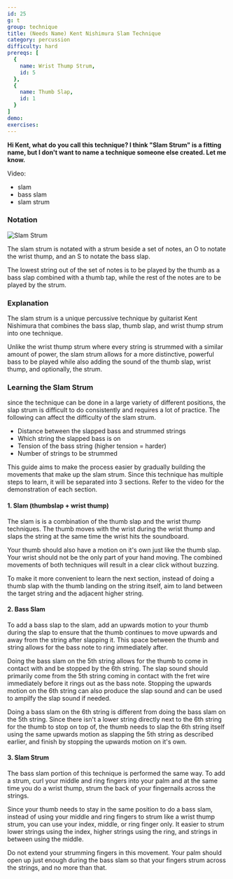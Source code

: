 ```yaml
---
id: 25
g: t
group: technique
title: (Needs Name) Kent Nishimura Slam Technique
category: percussion
difficulty: hard
prereqs: [
  {
    name: Wrist Thump Strum,
    id: 5
  },
  {
    name: Thumb Slap,
    id: 1
  }
]
demo: 
exercises:
---
```


<strong>Hi Kent, what do you call this technique? I think "Slam Strum" is a fitting name, but I don't want to name a technique someone else created. Let me know.</strong>

Video: 
- slam 
- bass slam 
- slam strum

### Notation

![Slam Strum]()

The slam strum is notated with a strum beside a set of notes, an O to notate the wrist thump, and an S to notate the bass slap.

The lowest string out of the set of notes is to be played by the thumb as a bass slap combined with a thumb tap, while the rest of the notes are to be played by the strum.

### Explanation

The slam strum is a unique percussive technique by guitarist Kent Nishimura that combines the bass slap, thumb slap, and wrist thump strum into one technique.

Unlike the wrist thump strum where every string is strummed with a similar amount of power, the slam strum allows for a more distinctive, powerful bass to be played while also adding the sound of the thumb slap, wrist thump, and optionally, the strum. 

### Learning the Slam Strum

since the technique can be done in a large variety of different positions, the slap strum is difficult to do consistently and requires a lot of practice. The following can affect the difficulty of the slam strum.

- Distance between the slapped bass and strummed strings
- Which string the slapped bass is on
- Tension of the bass string (higher tension = harder)
- Number of strings to be strummed

This guide aims to make the process easier by gradually building the movements that make up the slam strum. Since this technique has multiple steps to learn, it will be separated into 3 sections. Refer to the video for the demonstration of each section.

#### 1. Slam (thumbslap + wrist thump)

The slam is is a combination of the thumb slap and the wrist thump techniques. The thumb moves with the wrist during the wrist thump and slaps the string at the same time the wrist hits the <span class="tt" data-tip="the guitar's top, where the soundhole is located">soundboard</span>. 

Your thumb should also have a motion on it's own just like the thumb slap. Your wrist should not be the only part of your hand moving. The combined movements of both techniques will result in a clear click without buzzing.

To make it more convenient to learn the next section, instead of doing a thumb slap with the thumb landing on the string itself, aim to land between the target string and the adjacent <span class="tt" data-tip="the strings with the higher pitches, or at the top of the tab">higher string</span>.

#### 2. Bass Slam

To add a bass slap to the slam, add an upwards motion to your thumb during the slap to ensure that the thumb continues to move upwards and away from the string after slapping it. This space between the thumb and string allows for the bass note to ring immediately after.

Doing the bass slam on the <span class="tt" data-tip="the second lowest pitched string">5th string</span> allows for the thumb to come in contact with and be stopped by the <span class="tt" data-tip="the lowest pitched string">6th string</span>. The slap sound should primarily come from the 5th string coming in contact with the <span class="tt" data-tip="the metal strips on your fretboard">fret wire</span> immediately before it rings out as the bass note. Stopping the upwards motion on the 6th string can also produce the slap sound and can be used to ampilfy the slap sound if needed. 

Doing a bass slam on the 6th string is different from doing the bass slam on the 5th string. Since there isn't a <span class="tt" data-tip="the lower pitched string">lower string</span> directly next to the 6th string for the thumb to stop on top of, the thumb needs to slap the 6th string itself using the same upwards motion as slapping the 5th string as described earlier, and finish by stopping the upwards motion on it's own.

#### 3. Slam Strum

The bass slam portion of this technique is performed the same way. To add a strum, curl your middle and ring fingers into your palm and at the same time you do a wrist thump, strum the back of your fingernails across the strings.

Since your thumb needs to stay in the same position to do a bass slam, instead of using your middle and ring fingers to strum like a wrist thump strum, you can use your index, middle, or ring finger only. It easier to strum <span class="tt" data-tip="the lower pitched strings">lower strings</span> using the index, <span class="tt" data-tip="the higher pitched strings">higher strings</span> using the ring, and strings in between using the middle.

Do not extend your strumming fingers in this movement. Your palm should open up just enough during the bass slam so that your fingers strum across the strings, and no more than that.